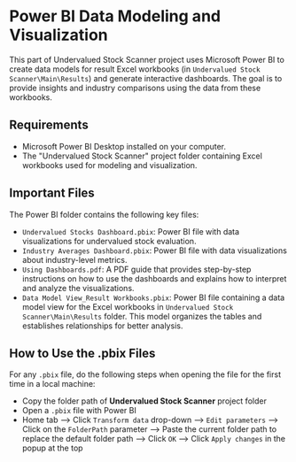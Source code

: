 # Power BI Data Modeling and Visualization

This part of Undervalued Stock Scanner project uses Microsoft Power BI to create data models for result Excel workbooks (in `Undervalued Stock Scanner\Main\Results`) and generate interactive dashboards. The goal is to provide insights and industry comparisons using the data from these workbooks.

## Requirements

- Microsoft Power BI Desktop installed on your computer.
- The "Undervalued Stock Scanner" project folder containing Excel workbooks used for modeling and visualization.

## Important Files

The Power BI folder contains the following key files:

- `Undervalued Stocks Dashboard.pbix`: Power BI file with data visualizations for undervalued stock evaluation.
- `Industry Averages Dashboard.pbix`: Power BI file with data visualizations about industry-level metrics.
- `Using Dashboards.pdf`: A PDF guide that provides step-by-step instructions on how to use the dashboards and explains how to interpret and analyze the visualizations.
- `Data Model View_Result Workbooks.pbix`: Power BI file containing a data model view for the Excel workbooks in `Undervalued Stock Scanner\Main\Results` folder. This model organizes the tables and establishes relationships for better analysis.

## How to Use the .pbix Files

For any `.pbix` file, do the following steps when opening the file for the first time in a local machine:
-	Copy the folder path of **Undervalued Stock Scanner** project folder
-	Open a `.pbix` file with Power BI
-	Home tab --> Click `Transform data` drop-down --> `Edit parameters` --> Click on the `FolderPath` parameter --> Paste the current folder path to replace the default folder path --> Click `OK` --> Click `Apply changes` in the popup at the top
